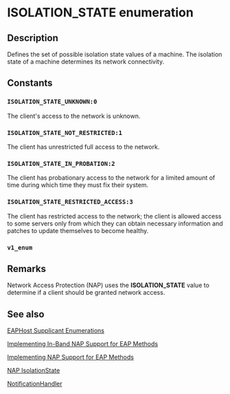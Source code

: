 # ISOLATION_STATE enumeration

## Description

Defines the set of possible isolation state values of a machine. The isolation state of a machine determines its network connectivity.

## Constants

### `ISOLATION_STATE_UNKNOWN:0`

The client's access to the network is unknown.

### `ISOLATION_STATE_NOT_RESTRICTED:1`

The client has unrestricted full access to the network.

### `ISOLATION_STATE_IN_PROBATION:2`

The client has probationary access to the network for a limited amount of time during which time they must fix their system.

### `ISOLATION_STATE_RESTRICTED_ACCESS:3`

The client has restricted access to the network; the client is allowed access to some servers only from which they can obtain necessary information and patches to update themselves to become healthy.

### `v1_enum`

## Remarks

Network Access Protection (NAP) uses the **ISOLATION_STATE** value to determine if a client should be granted network access.

## See also

[EAPHost Supplicant Enumerations](https://learn.microsoft.com/windows/win32/eaphost/eap-host-supplicant-enumerations)

[Implementing In-Band NAP Support for EAP Methods](https://learn.microsoft.com/windows/win32/eaphost/enabling-in-band-nap-support)

[Implementing NAP Support for EAP Methods](https://learn.microsoft.com/windows/win32/eaphost/implementing-nap-for-eap-methods)

[NAP IsolationState](https://learn.microsoft.com/windows/desktop/api/naptypes/ne-naptypes-isolationstate)

[NotificationHandler](https://learn.microsoft.com/windows/desktop/api/eappapis/nc-eappapis-notificationhandler)